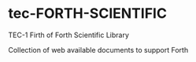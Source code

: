 # tec-FORTH-SCIENTIFIC
TEC-1 Firth of Forth Scientific Library

Collection of web available documents to support Forth
